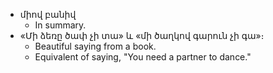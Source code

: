 
- միով բանիվ
	- In summary. 
- «Մի ձեռը ծափ չի տա» և «մի ծաղկով գարուն չի գա»։
	- Beautiful saying from a book. 
	- Equivalent of saying, "You need a partner to dance." 